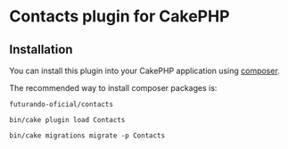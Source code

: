 # Contacts plugin for CakePHP

## Installation

You can install this plugin into your CakePHP application using [composer](http://getcomposer.org).

The recommended way to install composer packages is:

```
futurando-oficial/contacts
```
```
bin/cake plugin load Contacts
```
```
bin/cake migrations migrate -p Contacts
```